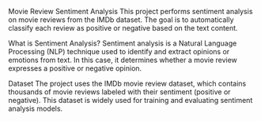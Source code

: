 Movie Review Sentiment Analysis
This project performs sentiment analysis on movie reviews from the IMDb dataset. The goal is to automatically classify each review as positive or negative based on the text content.

What is Sentiment Analysis?
Sentiment analysis is a Natural Language Processing (NLP) technique used to identify and extract opinions or emotions from text. In this case, it determines whether a movie review expresses a positive or negative opinion.

Dataset
The project uses the IMDb movie review dataset, which contains thousands of movie reviews labeled with their sentiment (positive or negative). This dataset is widely used for training and evaluating sentiment analysis models.
